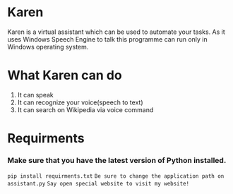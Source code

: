 # Karen
Karen is a virtual assistant which can be used to automate your tasks.
As it uses Windows Speech Engine to talk this programme can run only in Windows operating system.

# What Karen can do
  1. It can speak<br>
  2. It can recognize your voice(speech to text)<br>
  3. It can search on Wikipedia via voice command<br>

# Requirments
### Make sure that you have the latest version of Python installed.
```pip install requirments.txt```
```Be sure to change the application path on assistant.py```
``` Say open special website to visit my website! ```
